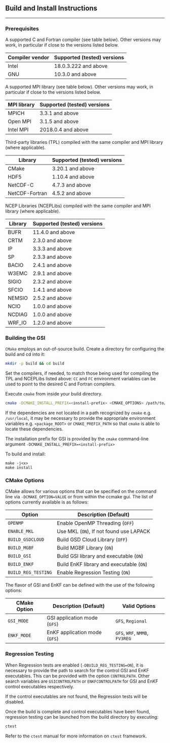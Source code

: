 ## Build and Install Instructions
---

### Prerequisites
A supported C and Fortran compiler (see table below).  Other versions may work, in particular if close to the versions listed below.

| Compiler vendor | Supported (tested) versions                                |
|-----------------|------------------------------------------------------------|
| Intel           | 18.0.3.222 and above                                       |
| GNU             | 10.3.0 and above                                           |

A supported MPI library (see table below).  Other versions may work, in particular if close to the versions listed below.

| MPI library     | Supported (tested) versions                                |
|-----------------|------------------------------------------------------------|
| MPICH           | 3.3.1 and above                                            |
| Open MPI        | 3.1.5 and above                                            |
| Intel MPI       | 2018.0.4 and above                                         |

Third-party libraries (TPL) compiled with the same compiler and MPI library (where applicable).

| Library         | Supported (tested) versions                                |
|-----------------|------------------------------------------------------------|
| CMake           | 3.20.1 and above                                           |
| HDF5            | 1.10.4 and above                                           |
| NetCDF-C        | 4.7.3 and above                                            |
| NetCDF-Fortran  | 4.5.2 and above                                            |

NCEP Libraries (NCEPLibs) compiled with the same compiler and MPI library (where applicable).

| Library         | Supported (tested) versions                                |
|-----------------|------------------------------------------------------------|
| BUFR            | 11.4.0 and above                                           |
| CRTM            | 2.3.0 and above                                            |
| IP              | 3.3.3 and above                                            |
| SP              | 2.3.3 and above                                            |
| BACIO           | 2.4.1 and above                                            |
| W3EMC           | 2.9.1 and above                                            |
| SIGIO           | 2.3.2 and above                                            |
| SFCIO           | 1.4.1 and above                                            |
| NEMSIO          | 2.5.2 and above                                            |
| NCIO            | 1.0.0 and above                                            |
| NCDIAG          | 1.0.0 and above                                            |
| WRF_IO          | 1.2.0 and above                                            |

### Building the GSI

`CMake` employs an out-of-source build.  Create a directory for configuring the build and cd into it:

```bash
mkdir -p build && cd build
```

Set the compilers, if needed, to match those being used for compiling the TPL and NCEPLibs listed above: `CC` and `FC` environment variables can be used to point to the desired C and Fortran compilers.

Execute `cmake` from inside your build directory.

```bash
cmake -DCMAKE_INSTALL_PREFIX=<install-prefix> <CMAKE_OPTIONS> /path/to/GSI-source
```

If the dependencies are not located in a path recognized by `cmake` e.g. `/usr/local`, it may be necessary to provide the appropriate environment variables e.g. `<package_ROOT>` or `CMAKE_PREFIX_PATH` so that `cmake` is able to locate these dependencies.

The installation prefix for GSI is provided by the `cmake` command-line argument `-DCMAKE_INSTALL_PREFIX=<install-prefix>`

To build and install:

```
make -j<x>
make install
```

### CMake Options

CMake allows for various options that can be specified on the command line via `-DCMAKE_OPTION=VALUE` or from within the ccmake gui. The list of options currently available is as follows:

| Option              | Description (Default)                                  |
|---------------------|--------------------------------------------------------|
| `OPENMP`              | Enable OpenMP Threading (`OFF`)                      |
| `ENABLE_MKL`          | Use MKL (`ON`), If not found use LAPACK              |
| `BUILD_GSDCLOUD`      | Build GSD Cloud Library (`OFF`)                      |
| `BUILD_MGBF`          | Build MGBF Library (`ON`)                            |
| `BUILD_GSI`           | Build GSI library and executable (`ON`)              |
| `BUILD_ENKF`          | Build EnKF library and executable (`ON`)             |
| `BUILD_REG_TESTING`   | Enable Regression Testing (`ON`)                     |

The flavor of GSI and EnKF can be defined with the use of the following options:

| CMake Option        | Description (Default)        | Valid Options                  |
|---------------------|------------------------------|--------------------------------|
| `GSI_MODE`          | GSI application mode (`GFS`) | `GFS`, `Regional`              |
| `ENKF_MODE`         | EnKF application mode (`GFS`)| `GFS`, `WRF`, `NMMB`, `FV3REG` |

### Regression Testing

When Regression tests are enabled (`-DBUILD_REG_TESTING=ON`), it is necessary to provide
the path to search for the control GSI and EnKF executables.  This can be provided with the option `CONTROLPATH`.  Other search variables are `GSICONTROLPATH` or `ENKFCONTROLPATH` for GSI and EnKF control executables respectively.

If the control executables are not found, the Regression tests will be disabled.

Once the build is complete and control executables have been found, regression testing can be launched from the build directory by executing:
```bash
ctest
```

Refer to the `ctest` manual for more information on `ctest` framework.
